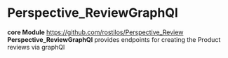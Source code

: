# Perspective_ReviewGraphQl

**core Module** https://github.com/rostilos/Perspective_Review
**Perspective_ReviewGraphQl** provides endpoints for creating the Product reviews via graphQl
